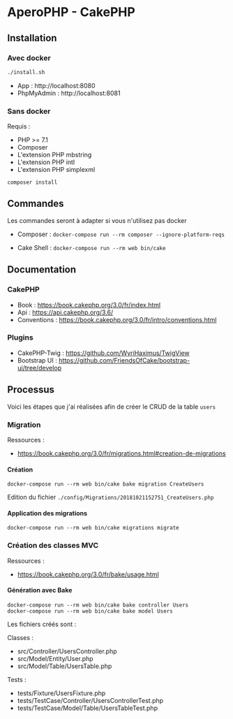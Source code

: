 # AperoPHP - CakePHP

## Installation

### Avec docker

```bash
./install.sh
```

- App : http://localhost:8080
- PhpMyAdmin : http://localhost:8081

### Sans docker

Requis :

- PHP >= 7.1
- Composer
- L'extension PHP mbstring
- L'extension PHP intl
- L'extension PHP simplexml

```shell
composer install
```

## Commandes

Les commandes seront à adapter si vous n'utilisez pas docker

- Composer : `docker-compose run --rm composer --ignore-platform-reqs `

- Cake Shell : `docker-compose run --rm web bin/cake`

## Documentation

### CakePHP

- Book : https://book.cakephp.org/3.0/fr/index.html
- Api : https://api.cakephp.org/3.6/
- Conventions : https://book.cakephp.org/3.0/fr/intro/conventions.html

### Plugins

- CakePHP-Twig : https://github.com/WyriHaximus/TwigView
- Bootstrap UI : https://github.com/FriendsOfCake/bootstrap-ui/tree/develop

## Processus

Voici les étapes que j'ai réalisées afin de créer le CRUD de la table `users`

### Migration

Ressources :

- https://book.cakephp.org/3.0/fr/migrations.html#creation-de-migrations

#### Création

```shell
docker-compose run --rm web bin/cake bake migration CreateUsers
```

Edition du fichier `./config/Migrations/20181021152751_CreateUsers.php`

#### Application des migrations

```shell
docker-compose run --rm web bin/cake migrations migrate
```

### Création des classes MVC

Ressources :

- https://book.cakephp.org/3.0/fr/bake/usage.html

#### Génération avec Bake

```shell
docker-compose run --rm web bin/cake bake controller Users
docker-compose run --rm web bin/cake bake model Users
```

Les fichiers créés sont :

Classes :

- src/Controller/UsersController.php
- src/Model/Entity/User.php
- src/Model/Table/UsersTable.php

Tests :

- tests/Fixture/UsersFixture.php
- tests/TestCase/Controller/UsersControllerTest.php
- tests/TestCase/Model/Table/UsersTableTest.php
